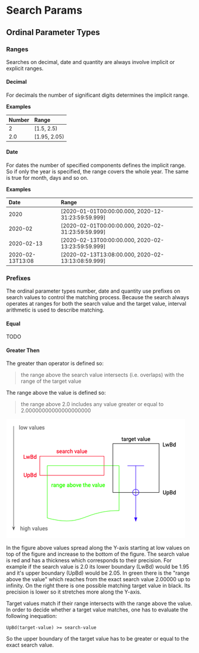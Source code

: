 # Search Params

## Ordinal Parameter Types

### Ranges

Searches on decimal, date and quantity are always involve implicit or explicit ranges.

#### Decimal

For decimals the number of significant digits determines the implicit range.

**Examples**

| Number | Range |
| :--- | :--- |
| 2 | \[1.5, 2.5\) |
| 2.0 | \[1.95, 2.05\) |

#### Date

For dates the number of specified components defines the implicit range. So if only the year is specified, the range covers the whole year. The same is true for month, days and so on.

**Examples**

| Date | Range |
| :--- | :--- |
| 2020 | \[2020-01-01T00:00:00.000, 2020-12-31:23:59:59.999\] |
| 2020-02 | \[2020-02-01T00:00:00.000, 2020-02-31:23:59:59.999\] |
| 2020-02-13 | \[2020-02-13T00:00:00.000, 2020-02-13:23:59:59.999\] |
| 2020-02-13T13:08 | \[2020-02-13T13:08:00.000, 2020-02-13:13:08:59.999\] |

### Prefixes

The ordinal parameter types number, date and quantity use prefixes on search values to control the matching process. Because the search always operates at ranges for both the search value and the target value, interval arithmetic is used to describe matching.

#### Equal

TODO

#### Greater Then

The greater than operator is defined so:

> the range above the search value intersects \(i.e. overlaps\) with the range of the target value

The range above the value is defined so:

> the range above 2.0 includes any value greater or equal to 2.00000000000000000000

![gt](../.gitbook/assets/gt.png)

In the figure above values spread along the Y-axis starting at low values on top of the figure and increase to the bottom of the figure. The search value is red and has a thickness which corresponds to their precision. For example if the search value is 2.0 its lower boundary \(LwBd\) would be 1.95 and it's upper boundary \(UpBd\) would be 2.05. In green there is the "range above the value" which reaches from the exact search value 2.00000 up to infinity. On the right there is one possible matching target value in black. Its precision is lower so it stretches more along the Y-axis.

Target values match if their range intersects with the range above the value. In order to decide whether a target value matches, one has to evaluate the following inequation:

```text
UpBd(target-value) >= search-value
```

So the upper boundary of the target value has to be greater or equal to the exact search value.

